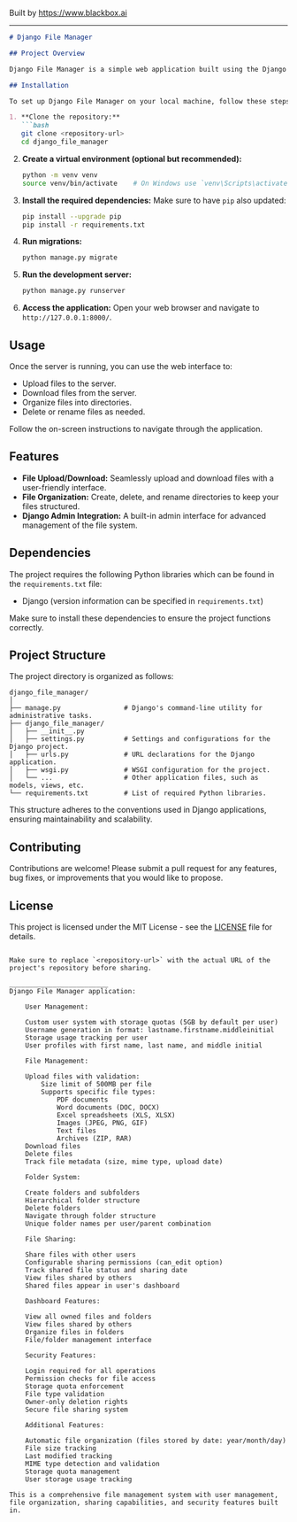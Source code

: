 
Built by https://www.blackbox.ai

---

```markdown
# Django File Manager

## Project Overview

Django File Manager is a simple web application built using the Django framework. It provides an easy-to-use interface for managing files and directories on the server, making it ideal for developers and users who need a reliable file handling solution. The project comes with essential functionalities to upload, download, and organize files effectively.

## Installation

To set up Django File Manager on your local machine, follow these steps:

1. **Clone the repository:**
   ```bash
   git clone <repository-url>
   cd django_file_manager
   ```

2. **Create a virtual environment (optional but recommended):**
   ```bash
   python -m venv venv
   source venv/bin/activate    # On Windows use `venv\Scripts\activate`
   ```

3. **Install the required dependencies:**
   Make sure to have `pip` also updated:
   ```bash
   pip install --upgrade pip
   pip install -r requirements.txt
   ```

4. **Run migrations:**
   ```bash
   python manage.py migrate
   ```

5. **Run the development server:**
   ```bash
   python manage.py runserver
   ```

6. **Access the application:**
   Open your web browser and navigate to `http://127.0.0.1:8000/`.

## Usage

Once the server is running, you can use the web interface to:

- Upload files to the server.
- Download files from the server.
- Organize files into directories.
- Delete or rename files as needed.

Follow the on-screen instructions to navigate through the application.

## Features

- **File Upload/Download:** Seamlessly upload and download files with a user-friendly interface.
- **File Organization:** Create, delete, and rename directories to keep your files structured.
- **Django Admin Integration:** A built-in admin interface for advanced management of the file system.

## Dependencies

The project requires the following Python libraries which can be found in the `requirements.txt` file:

- Django (version information can be specified in `requirements.txt`)

Make sure to install these dependencies to ensure the project functions correctly.

## Project Structure

The project directory is organized as follows:

```
django_file_manager/
│
├── manage.py                # Django's command-line utility for administrative tasks.
├── django_file_manager/
│   ├── __init__.py
│   ├── settings.py          # Settings and configurations for the Django project.
│   ├── urls.py              # URL declarations for the Django application.
│   ├── wsgi.py              # WSGI configuration for the project.
│   └── ...                  # Other application files, such as models, views, etc.
└── requirements.txt         # List of required Python libraries.
```

This structure adheres to the conventions used in Django applications, ensuring maintainability and scalability.

## Contributing

Contributions are welcome! Please submit a pull request for any features, bug fixes, or improvements that you would like to propose.

## License

This project is licensed under the MIT License - see the [LICENSE](LICENSE) file for details.
```

Make sure to replace `<repository-url>` with the actual URL of the project's repository before sharing.

_________________________
Django File Manager application:

    User Management:

    Custom user system with storage quotas (5GB by default per user)
    Username generation in format: lastname.firstname.middleinitial
    Storage usage tracking per user
    User profiles with first name, last name, and middle initial

    File Management:

    Upload files with validation:
        Size limit of 500MB per file
        Supports specific file types:
            PDF documents
            Word documents (DOC, DOCX)
            Excel spreadsheets (XLS, XLSX)
            Images (JPEG, PNG, GIF)
            Text files
            Archives (ZIP, RAR)
    Download files
    Delete files
    Track file metadata (size, mime type, upload date)

    Folder System:

    Create folders and subfolders
    Hierarchical folder structure
    Delete folders
    Navigate through folder structure
    Unique folder names per user/parent combination

    File Sharing:

    Share files with other users
    Configurable sharing permissions (can_edit option)
    Track shared file status and sharing date
    View files shared by others
    Shared files appear in user's dashboard

    Dashboard Features:

    View all owned files and folders
    View files shared by others
    Organize files in folders
    File/folder management interface

    Security Features:

    Login required for all operations
    Permission checks for file access
    Storage quota enforcement
    File type validation
    Owner-only deletion rights
    Secure file sharing system

    Additional Features:

    Automatic file organization (files stored by date: year/month/day)
    File size tracking
    Last modified tracking
    MIME type detection and validation
    Storage quota management
    User storage usage tracking

This is a comprehensive file management system with user management, file organization, sharing capabilities, and security features built in.

